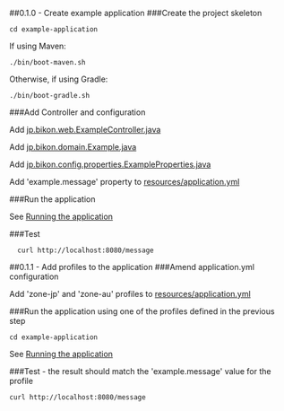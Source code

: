 ##0.1.0 - Create example application
###Create the project skeleton

```
cd example-application
```

If using Maven:
```
./bin/boot-maven.sh
```

Otherwise, if using Gradle:
```
./bin/boot-gradle.sh
```

###Add Controller and configuration

Add [jp.bikon.web.ExampleController.java](../example-application/src/main/java/jp/bikon/web/ExampleController.java)

Add [jp.bikon.domain.Example.java](../example-application/src/main/java/jp/bikon/domain/Example.java)

Add [jp.bikon.config.properties.ExampleProperties.java](../example-application/src/main/java/jp/bikon/config/ExampleProperties.java)

Add 'example.message' property to [resources/application.yml](../example-application/src/main/resources/application.yml)

###Run the application

See [Running the application](RUNNING.md)

###Test
```
  curl http://localhost:8080/message
```

##0.1.1 - Add profiles to the application
###Amend application.yml configuration

Add 'zone-jp' and 'zone-au' profiles to [resources/application.yml](../example-application/src/main/resources/application.yml)

###Run the application using one of the profiles defined in the previous step
```
cd example-application
```

See [Running the application](RUNNING.md)

###Test - the result should match the 'example.message' value for the profile
```
curl http://localhost:8080/message
```
